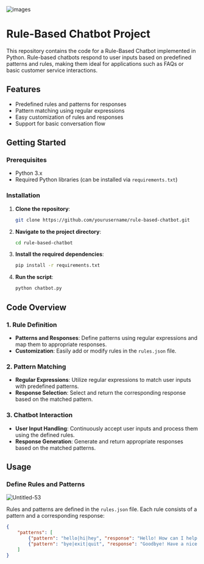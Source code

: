 ![images](https://github.com/VIS172/CODSOFT/assets/109724129/40d79b99-f7bd-4924-9232-52bbf011f79c)


# Rule-Based Chatbot Project

This repository contains the code for a Rule-Based Chatbot implemented in Python. Rule-based chatbots respond to user inputs based on predefined patterns and rules, making them ideal for applications such as FAQs or basic customer service interactions.

## Features

- Predefined rules and patterns for responses
- Pattern matching using regular expressions
- Easy customization of rules and responses
- Support for basic conversation flow

## Getting Started

### Prerequisites

- Python 3.x
- Required Python libraries (can be installed via `requirements.txt`)

### Installation

1. **Clone the repository**:
    ```bash
    git clone https://github.com/yourusername/rule-based-chatbot.git
    ```

2. **Navigate to the project directory**:
    ```bash
    cd rule-based-chatbot
    ```

3. **Install the required dependencies**:
    ```bash
    pip install -r requirements.txt
    ```

4. **Run the script**:
    ```bash
    python chatbot.py
    ```

## Code Overview

### 1. Rule Definition

- **Patterns and Responses**: Define patterns using regular expressions and map them to appropriate responses.
- **Customization**: Easily add or modify rules in the `rules.json` file.

### 2. Pattern Matching

- **Regular Expressions**: Utilize regular expressions to match user inputs with predefined patterns.
- **Response Selection**: Select and return the corresponding response based on the matched pattern.

### 3. Chatbot Interaction

- **User Input Handling**: Continuously accept user inputs and process them using the defined rules.
- **Response Generation**: Generate and return appropriate responses based on the matched patterns.

## Usage

### Define Rules and Patterns
![Untitled-53](https://github.com/VIS172/CODSOFT/assets/109724129/bd11da27-e68d-4cfd-984e-66ac34fd1d1d)

Rules and patterns are defined in the `rules.json` file. Each rule consists of a pattern and a corresponding response:
```json
{
    "patterns": [
        {"pattern": "hello|hi|hey", "response": "Hello! How can I help you today?"},
        {"pattern": "bye|exit|quit", "response": "Goodbye! Have a nice day!"}
    ]
}

